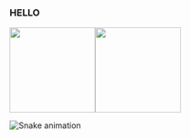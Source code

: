### HELLO
<img height="150px" src="https://github-readme-stats.vercel.app/api/top-langs/?username=Erick-hora&layout=compact&langs_count=7&theme=dark"><img height="150pxx" src="https://github-readme-stats.vercel.app/api?username=Erick-hora&show_icons=true&theme=dark"/>

![Snake animation](https://github.com/Erick-hora/Erick-hora/blob/output/dist/github-contribution-grid-snake.svg")




